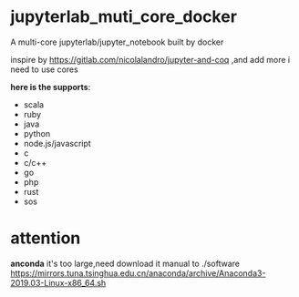# jupyterlab_muti_core_docker
A multi-core jupyterlab/jupyter_notebook built by docker

inspire by https://gitlab.com/nicolalandro/jupyter-and-coq
,and add more i need to use cores

**here is the supports**:
- scala
- ruby
- java
- python
- node.js/javascript
- c
- c/c++
- go
- php
- rust
- sos

# attention
**anconda**
it's too large,need download it manual to ./software
https://mirrors.tuna.tsinghua.edu.cn/anaconda/archive/Anaconda3-2019.03-Linux-x86_64.sh